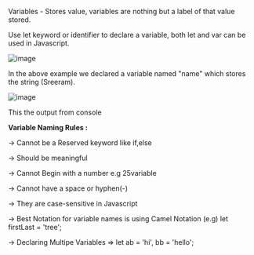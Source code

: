 
Variables - Stores value, variables are nothing but a label of that value stored.

Use let keyword or identifier to declare a variable, both let and var can be used in Javascript.

![image](https://user-images.githubusercontent.com/40134790/145674945-1627d505-a1e9-474f-bb89-e9061d99628d.png)

In the above example we declared a variable named "name" which stores the string (Sreeram).

![image](https://user-images.githubusercontent.com/40134790/145674962-1b2dc57d-e389-4ce0-a667-3ac3959131be.png)

This the output from console


**Variable Naming Rules :**

-> Cannot be a Reserved keyword like if,else

-> Should be meaningful

-> Cannot Begin with a number e.g 25variable

-> Cannot have a space or hyphen(-)

-> They are case-sensitive in Javascript

-> Best Notation for variable names is using Camel Notation (e.g) let firstLast = 'tree';

-> Declaring Multipe Variables => let ab = 'hi', bb = 'hello';

